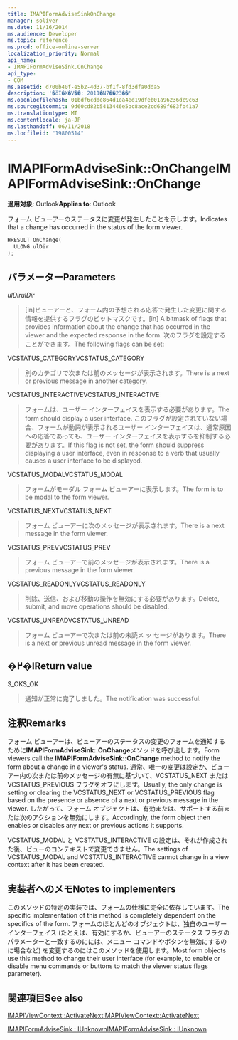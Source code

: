 ```yaml
---
title: IMAPIFormAdviseSinkOnChange
manager: soliver
ms.date: 11/16/2014
ms.audience: Developer
ms.topic: reference
ms.prod: office-online-server
localization_priority: Normal
api_name:
- IMAPIFormAdviseSink.OnChange
api_type:
- COM
ms.assetid: d700b40f-e5b2-4d37-bf1f-8fd3dfa0dda5
description: '�ŏI�X�V��: 2011�N7��23��'
ms.openlocfilehash: 01bdf6cdde864d1ea4ed19dfeb01a96236dc9c63
ms.sourcegitcommit: 9d60cd82b5413446e5bc8ace2cd689f683fb41a7
ms.translationtype: MT
ms.contentlocale: ja-JP
ms.lasthandoff: 06/11/2018
ms.locfileid: "19800514"
---
```

# <a name="imapiformadvisesinkonchange"></a><span data-ttu-id="3da8e-103">IMAPIFormAdviseSink::OnChange</span><span class="sxs-lookup"><span data-stu-id="3da8e-103">IMAPIFormAdviseSink::OnChange</span></span>

  
  
<span data-ttu-id="3da8e-104">**適用対象**: Outlook</span><span class="sxs-lookup"><span data-stu-id="3da8e-104">**Applies to**: Outlook</span></span> 
  
<span data-ttu-id="3da8e-105">フォーム ビューアーのステータスに変更が発生したことを示します。</span><span class="sxs-lookup"><span data-stu-id="3da8e-105">Indicates that a change has occurred in the status of the form viewer.</span></span> 
  
```cpp
HRESULT OnChange(
  ULONG ulDir
);
```

## <a name="parameters"></a><span data-ttu-id="3da8e-106">パラメーター</span><span class="sxs-lookup"><span data-stu-id="3da8e-106">Parameters</span></span>

 <span data-ttu-id="3da8e-107">_ulDir_</span><span class="sxs-lookup"><span data-stu-id="3da8e-107">_ulDir_</span></span>
  
> <span data-ttu-id="3da8e-108">[in]ビューアーと、フォーム内の予想される応答で発生した変更に関する情報を提供するフラグのビットマスクです。</span><span class="sxs-lookup"><span data-stu-id="3da8e-108">[in] A bitmask of flags that provides information about the change that has occurred in the viewer and the expected response in the form.</span></span> <span data-ttu-id="3da8e-109">次のフラグを設定することができます。</span><span class="sxs-lookup"><span data-stu-id="3da8e-109">The following flags can be set:</span></span>
    
<span data-ttu-id="3da8e-110">VCSTATUS_CATEGORY</span><span class="sxs-lookup"><span data-stu-id="3da8e-110">VCSTATUS_CATEGORY</span></span> 
  
> <span data-ttu-id="3da8e-111">別のカテゴリで次または前のメッセージが表示されます。</span><span class="sxs-lookup"><span data-stu-id="3da8e-111">There is a next or previous message in another category.</span></span> 
    
<span data-ttu-id="3da8e-112">VCSTATUS_INTERACTIVE</span><span class="sxs-lookup"><span data-stu-id="3da8e-112">VCSTATUS_INTERACTIVE</span></span> 
  
> <span data-ttu-id="3da8e-113">フォームは、ユーザー インターフェイスを表示する必要があります。</span><span class="sxs-lookup"><span data-stu-id="3da8e-113">The form should display a user interface.</span></span> <span data-ttu-id="3da8e-114">このフラグが設定されていない場合、フォームが動詞が表示されるユーザー インターフェイスは、通常原因への応答であっても、ユーザー インターフェイスを表示するを抑制する必要があります。</span><span class="sxs-lookup"><span data-stu-id="3da8e-114">If this flag is not set, the form should suppress displaying a user interface, even in response to a verb that usually causes a user interface to be displayed.</span></span> 
    
<span data-ttu-id="3da8e-115">VCSTATUS_MODAL</span><span class="sxs-lookup"><span data-stu-id="3da8e-115">VCSTATUS_MODAL</span></span> 
  
> <span data-ttu-id="3da8e-116">フォームがモーダル フォーム ビューアーに表示します。</span><span class="sxs-lookup"><span data-stu-id="3da8e-116">The form is to be modal to the form viewer.</span></span> 
    
<span data-ttu-id="3da8e-117">VCSTATUS_NEXT</span><span class="sxs-lookup"><span data-stu-id="3da8e-117">VCSTATUS_NEXT</span></span> 
  
> <span data-ttu-id="3da8e-118">フォーム ビューアーに次のメッセージが表示されます。</span><span class="sxs-lookup"><span data-stu-id="3da8e-118">There is a next message in the form viewer.</span></span> 
    
<span data-ttu-id="3da8e-119">VCSTATUS_PREV</span><span class="sxs-lookup"><span data-stu-id="3da8e-119">VCSTATUS_PREV</span></span> 
  
> <span data-ttu-id="3da8e-120">フォーム ビューアーで前のメッセージが表示されます。</span><span class="sxs-lookup"><span data-stu-id="3da8e-120">There is a previous message in the form viewer.</span></span> 
    
<span data-ttu-id="3da8e-121">VCSTATUS_READONLY</span><span class="sxs-lookup"><span data-stu-id="3da8e-121">VCSTATUS_READONLY</span></span> 
  
> <span data-ttu-id="3da8e-122">削除、送信、および移動の操作を無効にする必要があります。</span><span class="sxs-lookup"><span data-stu-id="3da8e-122">Delete, submit, and move operations should be disabled.</span></span> 
    
<span data-ttu-id="3da8e-123">VCSTATUS_UNREAD</span><span class="sxs-lookup"><span data-stu-id="3da8e-123">VCSTATUS_UNREAD</span></span> 
  
> <span data-ttu-id="3da8e-124">フォーム ビューアーで次または前の未読メ ッ セージがあります。</span><span class="sxs-lookup"><span data-stu-id="3da8e-124">There is a next or previous unread message in the form viewer.</span></span>
    
## <a name="return-value"></a><span data-ttu-id="3da8e-125">�߂�l</span><span class="sxs-lookup"><span data-stu-id="3da8e-125">Return value</span></span>

<span data-ttu-id="3da8e-126">S_OK</span><span class="sxs-lookup"><span data-stu-id="3da8e-126">S_OK</span></span> 
  
> <span data-ttu-id="3da8e-127">通知が正常に完了しました。</span><span class="sxs-lookup"><span data-stu-id="3da8e-127">The notification was successful.</span></span>
    
## <a name="remarks"></a><span data-ttu-id="3da8e-128">注釈</span><span class="sxs-lookup"><span data-stu-id="3da8e-128">Remarks</span></span>

<span data-ttu-id="3da8e-129">フォーム ビューアーは、ビューアーのステータスの変更のフォームを通知するために**IMAPIFormAdviseSink::OnChange**メソッドを呼び出します。</span><span class="sxs-lookup"><span data-stu-id="3da8e-129">Form viewers call the **IMAPIFormAdviseSink::OnChange** method to notify the form about a change in a viewer's status.</span></span> <span data-ttu-id="3da8e-130">通常、唯一の変更は設定か、ビューアー内の次または前のメッセージの有無に基づいて、VCSTATUS_NEXT または VCSTATUS_PREVIOUS フラグをオフにします。</span><span class="sxs-lookup"><span data-stu-id="3da8e-130">Usually, the only change is setting or clearing the VCSTATUS_NEXT or VCSTATUS_PREVIOUS flag based on the presence or absence of a next or previous message in the viewer.</span></span> <span data-ttu-id="3da8e-131">したがって、フォーム オブジェクトは、有効または、サポートする前または次のアクションを無効にします。</span><span class="sxs-lookup"><span data-stu-id="3da8e-131">Accordingly, the form object then enables or disables any next or previous actions it supports.</span></span> 
  
<span data-ttu-id="3da8e-132">VCSTATUS_MODAL と VCSTATUS_INTERACTIVE の設定は、それが作成された後、ビューのコンテキストで変更できません。</span><span class="sxs-lookup"><span data-stu-id="3da8e-132">The settings of VCSTATUS_MODAL and VCSTATUS_INTERACTIVE cannot change in a view context after it has been created.</span></span>
  
## <a name="notes-to-implementers"></a><span data-ttu-id="3da8e-133">実装者へのメモ</span><span class="sxs-lookup"><span data-stu-id="3da8e-133">Notes to implementers</span></span>

<span data-ttu-id="3da8e-134">このメソッドの特定の実装では、フォームの仕様に完全に依存しています。</span><span class="sxs-lookup"><span data-stu-id="3da8e-134">The specific implementation of this method is completely dependent on the specifics of the form.</span></span> <span data-ttu-id="3da8e-135">フォームのほとんどのオブジェクトは、独自のユーザー インターフェイス (たとえば、有効にするか、ビューアーのステータス フラグのパラメーターと一致するのにには、メニュー コマンドやボタンを無効にするのに場合など) を変更するのにはこのメソッドを使用します。</span><span class="sxs-lookup"><span data-stu-id="3da8e-135">Most form objects use this method to change their user interface (for example, to enable or disable menu commands or buttons to match the viewer status flags parameter).</span></span>
  
## <a name="see-also"></a><span data-ttu-id="3da8e-136">関連項目</span><span class="sxs-lookup"><span data-stu-id="3da8e-136">See also</span></span>



[<span data-ttu-id="3da8e-137">IMAPIViewContext::ActivateNext</span><span class="sxs-lookup"><span data-stu-id="3da8e-137">IMAPIViewContext::ActivateNext</span></span>](imapiviewcontext-activatenext.md)
  
[<span data-ttu-id="3da8e-138">IMAPIFormAdviseSink : IUnknown</span><span class="sxs-lookup"><span data-stu-id="3da8e-138">IMAPIFormAdviseSink : IUnknown</span></span>](imapiformadvisesinkiunknown.md)

